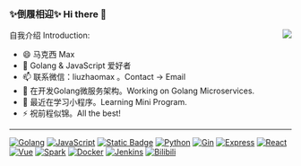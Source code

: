 ### ✨倒履相迎✨ Hi there 👋

<img align="right" src="https://github-readme-stats.vercel.app/api?username=liuzhaomax&count_private=true&show_icons=true&theme=gruvbox&title=true&show_icons=true" />

<!--
<img align="right" src="https://github-readme-stats.vercel.app/api/top-langs/?username=liuzhaomax&layout=compact" />
**liuzhaomax/liuzhaomax** is a ✨ _special_ ✨ repository because its `README.md` (this file) appears on your GitHub profile.
- 💬 Ask me about ...
- 💬 Pronouns: /ljuː/ /dʒaʊ/
- 🤔 I’m looking for help with ...
- 👯 I’m looking to collaborate on ...
- 🕊 I’m looking ...
[![SonarQube](https://img.shields.io/badge/SonarQube-236a97?style=flat-square&logo=sonarqube&logoColor=white)](#)
[![Harbor](https://img.shields.io/badge/Harbor-0072a3?style=flat-square&logo=harbor&logoColor=white)](#)
-->

自我介绍 Introduction:

- 😄 马克西 Max
- 💬 Golang & JavaScript 爱好者
- 📫 联系微信：liuzhaomax 。Contact → Email
- 🔭 在开发Golang微服务架构。Working on Golang Microservices.
- 🌱 最近在学习小程序。Learning Mini Program.
- ⚡ 祝前程似锦。All the best!

---

[![Golang](https://img.shields.io/badge/Golang-00a7d0?style=flat-square&logo=go&logoColor=white)](#)
[![JavaScript](https://img.shields.io/badge/-JavaScript-red?style=flat-square&logo=javascript&logoColor=white)](#)
[![Static Badge](https://img.shields.io/badge/-TypeScript-blue?style=flat-square&logo=typescript&logoColor=white)](#)
[![Python](https://img.shields.io/badge/Python-c99e03?style=flat-square&logo=python&logoColor=white)](#)
[![Gin](https://img.shields.io/badge/Gin-0090d1?style=flat-square&logo=gin&logoColor=white)](#)
[![Express](https://img.shields.io/badge/Express-444444?style=flat-square&logo=express&logoColor=white)](#)
[![React](https://img.shields.io/badge/React-00b2e3?style=flat-square&logo=react&logoColor=white)](#)
[![Vue](https://img.shields.io/badge/Vue-3fb27f?style=flat-square&logo=Vue.js&logoColor=white)](#)
[![Spark](https://img.shields.io/badge/Spark-s?style=flat-square&logo=apachespark&logoColor=white&color=%23F55B14)](#)
[![Docker](https://img.shields.io/badge/Docker-2496ed?style=flat-square&logo=docker&logoColor=white)](#)
[![Jenkins](https://img.shields.io/badge/Jenkins-444444?style=flat-square&logo=jenkins&logoColor=white)](#)
[![Bilibili](https://img.shields.io/badge/Bilibili-fb7299?style=flat-square&logo=Bilibili&logoColor=white)](https://space.bilibili.com/18359348)
